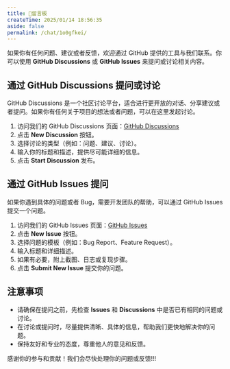 ```yaml
---
title: 🫧留言板
createTime: 2025/01/14 18:56:35
aside: false
permalink: /chat/1o0gfkei/
---
```

如果你有任何问题、建议或者反馈，欢迎通过 GitHub 提供的工具与我们联系。你可以使用 **GitHub Discussions** 或 **GitHub Issues** 来提问或讨论相关内容。

## 通过 GitHub Discussions 提问或讨论

GitHub Discussions 是一个社区讨论平台，适合进行更开放的对话、分享建议或者提问。如果你有任何关于项目的想法或者问题，可以在这里发起讨论。

1. 访问我们的 GitHub Discussions 页面：[GitHub Discussions](https://github.com/Pai3141/pai/discussions)
2. 点击 **New Discussion** 按钮。
3. 选择讨论的类型（例如：问题、建议、讨论）。
4. 输入你的标题和描述，提供尽可能详细的信息。
5. 点击 **Start Discussion** 发布。

## 通过 GitHub Issues 提问

如果你遇到具体的问题或者 Bug，需要开发团队的帮助，可以通过 GitHub Issues 提交一个问题。

1. 访问我们的 GitHub Issues 页面：[GitHub Issues](https://github.com/Pai3141/pai/issues)
2. 点击 **New Issue** 按钮。
3. 选择问题的模板（例如：Bug Report、Feature Request）。
4. 输入标题和详细描述。
5. 如果有必要，附上截图、日志或复现步骤。
6. 点击 **Submit New Issue** 提交你的问题。

## 注意事项

- 请确保在提问之前，先检查 **Issues** 和 **Discussions** 中是否已有相同的问题或讨论。
- 在讨论或提问时，尽量提供清晰、具体的信息，帮助我们更快地解决你的问题。
- 保持友好和专业的态度，尊重他人的意见和反馈。

感谢你的参与和贡献！我们会尽快处理你的问题或反馈!!!
